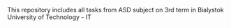This repository includes all tasks from ASD subject on 3rd term in Bialystok University of Technology - IT
